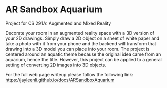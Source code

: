# AR Sandbox Aquarium
Project for CS 291A: Augmented and Mixed Reality

Decorate your room in an augmented reality space with a 3D version of your 2D drawings. Simply draw a 2D object on a sheet of white paper and take a photo with it from your phone and the backend will transform that drawing into a 3D model you can place into your room. The project is centered around an aquatic theme because the original idea came from an aquarium, hence the title. However, this project can be applied to a general setting of converting 2D images into 3D objects.

For the full web page writeup please follow the following link:  
https://jayleenli.github.io/docs/ARSandboxAquarium
